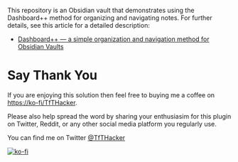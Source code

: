 This repository is an Obsidian vault that demonstrates using the Dashboard++ method for organizing and navigating notes. For further details, see this article for a detailed description:

* [Dashboard++ — a simple organization and navigation method for Obsidian Vaults](https://tfthacker.medium.com/dashboard-a-simple-organization-and-navigation-method-for-obsidian-vaults-2b1982d023a0)


# Say Thank You
If you are enjoying this solution then feel free to buying me a coffee on [https://ko-fi/TfTHacker](https://ko-fi.com/TfTHacker).

Please also help spread the word by sharing your enthusiasim for this plugin on Twitter, Reddit, or any other social media platform you regularly use. 

You can find me on Twitter [@TfTHacker](https://twitter.com/TfTHacker)

[![ko-fi](https://ko-fi.com/img/githubbutton_sm.svg)](https://ko-fi.com/N4N16TNFD)
